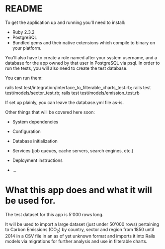 # README

To get the application up and running you'll need to install:

* Ruby 2.3.2
* PostgreSQL
* Bundled gems and their native extensions which compile to binary on your platform.

You'll also have to create a role named after your system username, and a database
for the app owned by that user in PostgreSQL via psql. In order to run the tests,
you will also need to create the test database.

You can run them:

rails test test/integration/interface_to_filterable_charts_test.rb; rails test test/models/sector_test.rb; rails test test/models/emission_test.rb

If set up plainly, you can leave the database.yml file as-is.

Other things that will be covered here soon:

* System dependencies

* Configuration

* Database initialization

* Services (job queues, cache servers, search engines, etc.)

* Deployment instructions

* ...

# What this app does and what it will be used for.

The test dataset for this app is 5'000 rows long.

It will be used to import a large dataset (just under 50'000 rows) pertaining 
to Carbon Emissions (CO<sub>2</sub>) by country, sector and region from 1850
until 2014 in a CSV file in an as of yet unknown format and imports it into
Rails models via migrations for further analysis and use in filterable charts.
